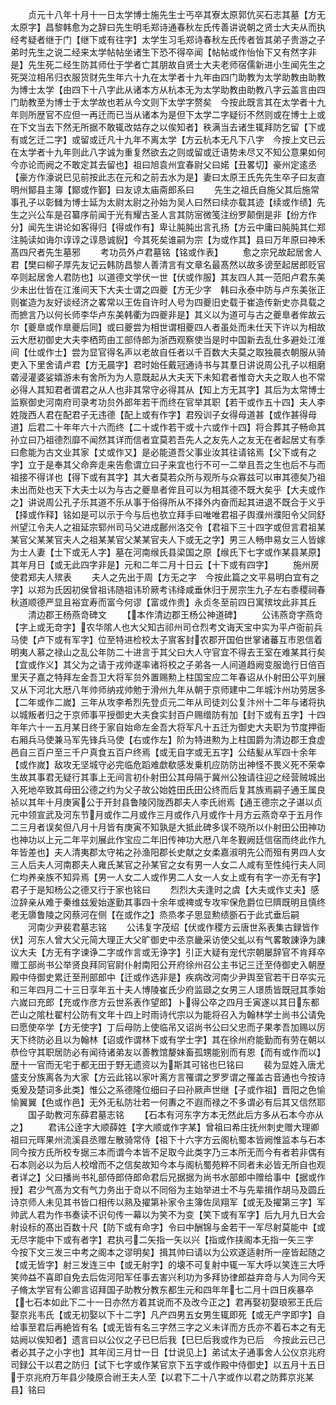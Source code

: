 <!-- { "loadSidebar": true } -->
　　贞元十八年十月十一日太学博士施先生士丐卒其寮太原郭伉买石志其墓【方无太原字】昌黎韩愈为之辞曰先生明毛郑诗通春秋左氏传善讲说朝之贤士大夫从而执经考疑者继于门【继下或有往字】太学生习毛郑诗春秋左氏传者皆其弟子贵游之子弟时先生之说二经来太学帖帖坐诸生下恐不得卒闻【帖帖或作怡怡下又有然字非是】先生死二经生防其师仕于学者亡其朋故自贤士大夫老师宿儒新进小生闻先生之死哭泣相吊归衣服货财先生年六十九在太学者十九年由四门助教为太学助教由助教为博士太学【由四下十八字此从诸本方从杭本无为太学助教由助教八字云盖言由四门助教至为博士于太学故也若从今文则下太学字赘矣　今按此既言其在太学者十九年则所歴官不应但一再迁而已当从诸本为是但下太学二字疑衍不然则或在博士上或在下文当去下然无所据不敢辄改姑存之以俟知者】秩满当去诸生辄拜防乞留【下或有或乞迁二字】或留或迁凡十九年不离太学【方云杭本无凡下八字　今按上文已云在太学者十九年则此八字诚为重复然欲去之则或留或迁语势未尽又不知公意果如何今亦论而阙之不敢定其去留也】祖曰旭袁州宜春尉父曰婼【丑畧切】豪州定逺丞【豪方作濠说巳见前按此志在元和之前去水为是】妻曰太原王氏先先生卒子曰友直明州鄮县主簿【鄮或作鄞】曰友谅太庙斋郎系曰
　　先生之祖氏自施父其后施常事孔子以彰雠为博士延为太尉太尉之孙始为吴人曰然曰续亦载其迹【续或作绩】先生之兴公车是召纂序前闻于光有耀古圣人言其防宻微笺注纷罗颠倒是非【纷方作分】闻先生讲论如客得归【得或作有】卑让肫肫出言孔扬【方云中庸曰肫肫其仁郑注肫读如诲尔谆谆之谆恳诚貎】今其死矣谁嗣为宗【为或作其】县曰万年原曰神禾髙四尺者先生墓邪
　　考功员外卢君墓铭【铭或作表】
　　愈之宗兄故起居舍人君【樊曰柳子厚先友记云韩防昌黎人善清言有文章名最髙然以故多谤至起居郎贬官卒则起居舍人君防也】以道德文学伏一世【伏或作服】其友四人其一范阳卢君东美少未出仕皆在江淮间天下大夫士谓之四夔【方无少字　韩曰永泰中防与卢东美张正则崔造为友好谈经济之畧常以王佐自许时人号为四夔旧史载于崔造传新史亦具载之而摭言乃以何长师李华卢东美韩衢为四夔非是】其义以为道可与古之夔臯者侔故云尔【夔臯或作臯夔后同】或曰夔尝为相世谓相夔四人者虽处而未仕天下许以为相故云大厯初御史大夫李栖筠由工部侍郎为浙西观察使当是时中国新去乱仕多避处江淮间【仕或作士】尝为显官得名声以老故自任者以千百数大夫莫之取独晨衣朝服从骑吏入下里舍请卢君【方无晨字】君时始任戴冠通诗书与其羣日讲说周公孔子以相磨砻浸灌婆娑嬉游未有舍所为为人意既起从大夫天下未知君者惟竒大夫之取人也不常必得人其知君者谓君之从人也非其常守必得其从【知上方无其字】其后为太常博士监察御史河南府司录考功贠外郎年若干而终在官举其职【若干或作五十四】夫人李姓陇西人君在配君子无违德【配上或有作字】君殁训子女得母道甚【或作甚得母道】后君二十年年六十六而终【二十或作若干或十六或作十四】将合葬其子畅命其孙立曰乃祖德烈靡不闻然其详而信者宜莫若吾先人之友先人之友无在者起居丈有季曰愈能为古文业其家【丈或作又】是必能道吾父事业汝其往请铭焉【父下或有之字】立于是奉其父命奔走来告愈谓立曰子来宜也行不可一二举且吾之生也后不与而祖接不得详也【得下或有其字】其大者莫若众所与观所与众寡兹可以审其德矣乃祖未出而处也天下大夫士以为与古之夔臯者侔且可以为相其德不既大矣乎【大夫或作之】讲说周公孔子乐其道不乐从事于俗得所从不择外内奋而起其进退不既合于义乎【择或作释】铭如是可以示于今与后也欤立拜手曰唯唯君祖子舆濮州濮阳令父同舒州望江令夫人之祖延宗郓州司马父进成鄜州洛交令【君祖下三十四字或但言君祖某某官父某某官夫人之祖某某官父某某官夫人下或无之字】男三人畅申易女三人皆嫁为士人妻【士下或无人字】墓在河南缑氏县梁国之原【缑氏下七字或作某县某原】其年月日【或无此四字非是】元和二年二月十日云【十下或有四字】
　　施州房使君郑夫人殡表
　　夫人之先出于周【方无之字　今按此篇之文平易明白宜有之字】以郑为氏因初侯曾祖讳随祖讳玠厥考讳绛咸垂休归于房宗生九子左右黍稷祠春秋道顺德严显且裕宜寿而富今何谬【富或作贵】永贞冬至前四日寓殡坟此非其丘
　　清边郡王杨燕竒碑文
　　【本作清边郡王杨公神道碑】
　　公讳燕竒字燕竒【字上或无竒字】农华隂人也大父知古祁州司仓烈考文诲天宝中实为平卢衙前兵马使【卢下或有军字】位至特进检校太子賔客封农郡开国伯世掌诸蕃互市恩信着明夷人慕之禄山之乱公年防二十进言于其父曰大人守官宜不得去王室在难某其行矣【宜或作义】其父为之请于戎帅遂率诸将校之子弟各一人间道趋阙变服诡行日倍百里天子嘉之特拜左金吾卫大将军贠外置赐勲上柱国宝应二年春诏从仆射田公平刘展又从下河北大厯八年帅师纳戎帅勉于滑州九年从朝于京师建中二年城汴州功劳居多【二年或作二嵗】三年从攻李希烈先登贞元二年从司徒刘公复汴州十二年与诸将执以城叛者归之于京师事平授御史大夫食实封百户赐缯防有加【封下或有五字】十四年年六十一五月某日终于家自始命左金吾大将军凡十五迁为御史大夫职为节度押衙右厢兵马使兼马军先锋兵马使【右或作左】阶为特进勲为上柱国爵为清边郡王食虚邑自三百户至三千户真食五百户终焉【或无自字或无五字】公结髪从军四十余年【或作嵗】敌攻无坚城守必完临危蹈难歔欷感发乗机应防防出神怪不畏义死不荣幸生故其事君无疑行其事上无间言初仆射田公其母隔于冀州公独请往迎之经营贼城出入死地卒致其母田公德之约为父子故公始姓田氏田公终而后复其族焉嗣子通王属良祯以其年十月庚寅公于开封县鲁陵冈陇西郡夫人李氏祔焉【通王德宗之子谌以贞元中领宣武及河东节月或作二月或作三月或作八月或作十月方云燕竒卒于五月作二三月者误矣但八月十月皆有庚寅不知孰是大抵此碑多误不晓所以仆射田公田神功也神功以上元二年平刘展此作宝应二年旧传神功大厯八年冬觐阙廷信宿而终此作九年皆差也】夫人清夷郡太守祐之孙渔阳郡长史献之女柔嘉淑明先公而殂有男四人女三人后夫人河南郡夫人雍氏某官之孙某官之女有男一人女二人咸有至性纯行夫人同仁均养亲族不知异焉【男一人女二人或作男二人女一人女上或有有字一亦无有字】君子于是知杨公之德又行于家也铭曰
　　烈烈大夫逢时之虞【大夫或作丈夫】感泣辞亲从难于秦维兹爰始遂勤其事四十余年或禆或专攻牢保危爵位巳隮既明且慎终老无隳鲁陵之冈蔡河在侧【在或作之】烝烝孝子思显勲绩斵石于此式垂后嗣
　　河南少尹裴君墓志铭
　　公讳复字茂绍【伏或作稷方云唐世系表集古録皆作伏】河东人曾大父元简大理正大父旷御史中丞京畿采访使父虬以有气畧敢諌诤为諌议大夫【方无有字谏诤二字或作言或无诤字】引正大疑有宠代宗朝屡辞官不肯拜卒赠工部尚书公举贤良拜同官尉仆射南阳公开府徐州召公主书记三迁至侍御史入朝歴殿中侍御史累迁至刑部郎中【迁或作选非是】疾病改河南少尹舆至官若干日卒实元和三年四月二十三日享年五十夫人博陵崔氏少府监颋之女男三人璟质皆既冠其季始六嵗曰充郎【充或作彦方云世系表作望郎】卜得公卒之四月壬寅遂以其日东都芒山之隂杜翟村公防有文年十四上时雨诗代宗以为能将召入为翰林学士尚书公请免曰愿使卒学【方无使字】丁后母防上使临吊又诏尚书公曰父忠而子果孝吾加赐以厉天下终防必且以为翰林【诏或作谓林下或有学士字】其在徐州府能勤而有劳在朝以恭俭守其职居防必有闻待诸弟友以善教馆嫠妹畜孤甥能别而有恩【而有或作而以】歴十一官而无宅于都无田于野无遗资以为斯其可铭也巳铭曰
　　裴为显姓入唐尤盛支分族离各为大家【方云此铭以家叶离方言罹谓之罗罗谓之罹盖古音通也今按诗兎爰及楚词多此类】惟公之系德隆位细曰子曰孙厥声世继【子或作祖】晋阳之色愉愉翼翼【色或作邑】无外无私防壮若一何夀之不遐而禄之不多谓必有后其又信然耶
　　国子助教河东薛君墓志铭
　　【石本有河东字方本无然此后方多从石本今亦从之】
　　君讳公逹字大顺薛姓【字大顺或作字某】曾祖曰希庄抚州刺史赠大理卿祖曰元晖果州流溪县丞赠左散骑常侍【祖下十六字方云阁杭蜀本皆阙惟监本与石本同今按方氏所校专据三本而谓今本皆不足取今此类字乃三本所无而今有者若非偶有石本则必以为后人校增而不之信矣故知今本与阁杭蜀苑粹不同者未必皆无所自也观者详之】父曰播尚书礼部侍郎侍郎命君后兄据据为尚书水部郎中赠给事中【据或作授】君少气髙为文有气力务出于竒以不同俗为主始举进士不与先辈揖作胡马及圆丘诗京师人未见其书皆口相传以熟及擢第补家令主簿佐凤翔军【或无及擢第三字】军帅武人君为作书奏读不识句传一幕以为笑不为变【笑下或有军字】后九月九日大会射设标的髙出百数十尺【防下或有命字】令曰中酬锦与金若干一军尽射莫能中【或无尽字能中下或有者字】君执弓二矢指一矢以兴【指或作挟阁本无指一矢三字　今按下文三发三中考之阁本之谬明矣】揖其帅曰请以为公欢遂适射所一座皆起随之【或无皆字】射三发连三中【或无射字】的壊不可复射中辄一军大呼以笑连三大呼笑帅益不喜即自免去后佐河阳军任事去害兴利功为多拜协律郎益弃竒与人为同今天子脩太学官有公卿言诏拜国子助教分教东都生元和四年年七二月十四日疾暴卒【七石本如此下二十一日亦然方着其说而不及改今正之】君再娶初娶琅邪王氏后娶京兆韦氏【或无初娶以下十二字】凡产四男五女男生辄即死【或无产字即字】自给事至君后再絶皆有名【或无皆有名三字然三字之义未详而方氏亦不着石本之有无姑阙以俟知者】遗言曰以公仪之子已巳后我【已巳后我或作为已后　今按此云已己者必其子之小字也】其年闰三月廿一日【廿说见上】弟试太子通事舍人公仪京兆府司録公干以君之防归【试下七字或作某官京下五字或作殿中侍御史】以五月十五日于京兆府万年县少陵原合祔王夫人茔【以君下二十八字或作以君之防葬京兆某县】铭曰
